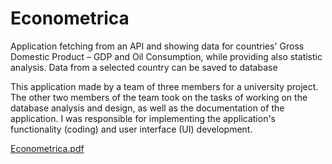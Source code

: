 # Econometrica
Application fetching from an API and showing data for countries' Gross Domestic Product – GDP and Oil Consumption, while providing also statistic analysis. Data from a selected country can be saved to database

This application made by a team of three members for a university project. The other two members of the team took on the tasks of working on the database analysis and design, as well as the documentation of the application. I was responsible for implementing the application's functionality (coding) and user interface (UI) development. 

[Econometrica.pdf](https://github.com/user-attachments/files/17018171/Econometrica.pdf)
